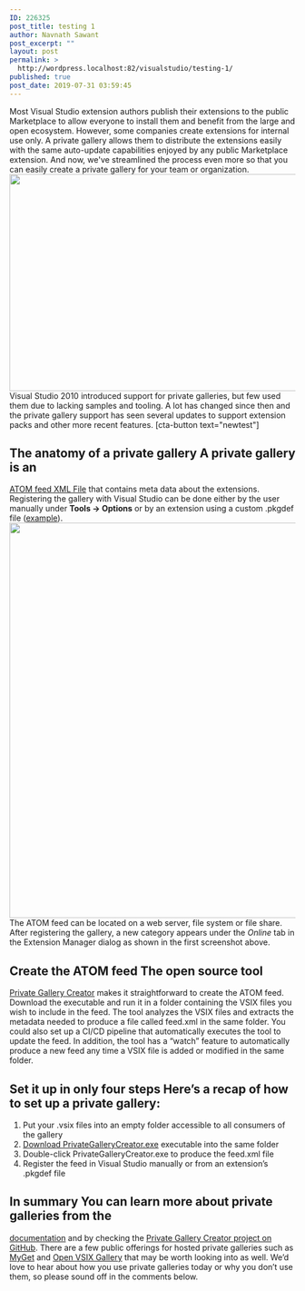 ```yaml
---
ID: 226325
post_title: testing 1
author: Navnath Sawant
post_excerpt: ""
layout: post
permalink: >
  http://wordpress.localhost:82/visualstudio/testing-1/
published: true
post_date: 2019-07-31 03:59:45
---
```

Most Visual Studio extension authors publish their extensions to the public Marketplace to allow everyone to install them and benefit from the large and open ecosystem. However, some companies create extensions for internal use only. A private gallery allows them to distribute the extensions easily with the same auto-update capabilities enjoyed by any public Marketplace extension. And now, we've streamlined the process even more so that you can easily create a private gallery for your team or organization. <img class="alignnone size-full wp-image-225679" src="https://devblogs.microsoft.com/visualstudio/wp-content/uploads/sites/4/2019/06/private-gallery-online-tab.png" alt="" width="933" height="382"> Visual Studio 2010 introduced support for private galleries, but few used them due to lacking samples and tooling. A lot has changed since then and the private gallery support has seen several updates to support extension packs and other more recent features.
[cta-button text="newtest"]
<h2>The anatomy of a private gallery A private gallery is an</h2>
<a href="https://docs.microsoft.com/visualstudio/extensibility/how-to-create-an-atom-feed-for-a-private-gallery">ATOM feed XML File</a> that contains meta data about the extensions. Registering the gallery with Visual Studio can be done either by the user manually under <strong>Tools -&gt; Options</strong> or by an extension using a custom .pkgdef file (<a href="https://github.com/madskristensen/VsixGalleryExtension/blob/master/src/feed.pkgdef">example</a>). <img class="alignnone size-full wp-image-225678" src="https://devblogs.microsoft.com/visualstudio/wp-content/uploads/sites/4/2019/06/extension-options.png" alt="" width="967" height="696"> The ATOM feed can be located on a web server, file system or file share. After registering the gallery, a new category appears under the <em>Online</em> tab in the Extension Manager dialog as shown in the first screenshot above.
<h2>Create the ATOM feed The open source tool</h2>
<a href="https://github.com/madskristensen/PrivateGalleryCreator">Private Gallery Creator</a> makes it straightforward to create the ATOM feed. Download the executable and run it in a folder containing the VSIX files you wish to include in the feed. The tool analyzes the VSIX files and extracts the metadata needed to produce a file called feed.xml in the same folder. You could also set up a CI/CD pipeline that automatically executes the tool to update the feed. In addition, the tool has a “watch” feature to automatically produce a new feed any time a VSIX file is added or modified in the same folder.
<h2>Set it up in only four steps Here’s a recap of how to set up a private gallery:</h2>
<ol>
 	<li>Put your .vsix files into an empty folder accessible to all consumers of the gallery</li>
 	<li><a href="https://github.com/madskristensen/PrivateGalleryCreator/releases">Download PrivateGalleryCreator.exe</a> executable into the same folder</li>
 	<li>Double-click PrivateGalleryCreator.exe to produce the feed.xml file</li>
 	<li>Register the feed in Visual Studio manually or from an extension’s .pkgdef file</li>
</ol>
<h2>In summary You can learn more about private galleries from the</h2>
<a href="https://docs.microsoft.com/visualstudio/extensibility/private-galleries">documentation</a> and by checking the <a href="https://github.com/madskristensen/PrivateGalleryCreator/releases">Private Gallery Creator project on GitHub</a>. There are a few public offerings for hosted private galleries such as <a href="https://www.myget.org/vsix">MyGet</a> and <a href="http://vsixgallery.com/">Open VSIX Gallery</a> that may be worth looking into as well. We’d love to hear about how you use private galleries today or why you don’t use them, so please sound off in the comments below.
